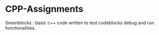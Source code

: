 # CPP-Assignments

Greenblocks : basic c++ code written to test codeblocks debug and run functionalities.
